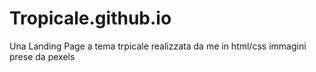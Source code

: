 # Tropicale.github.io

Una Landing Page a tema trpicale realizzata da me in html/css
immagini prese da pexels
